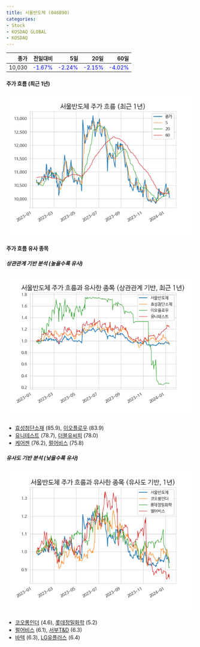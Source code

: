 ```yaml
---
title: 서울반도체 (046890)
categories:
- Stock
- KOSDAQ GLOBAL
- KOSDAQ
---
```


|종가|전일대비|5일|20일|60일|
|---:|-------:|--:|---:|---:|
|10,030|<span style="color: blue">-1.67%</span>|<span style="color: blue">-2.24%</span>|<span style="color: blue">-2.15%</span>|<span style="color: blue">-4.02%</span>|

<!-- more -->


#### 주가 흐름 (최근 1년)
![046890](/assets/images/stock/046890.png)


#### 주가 흐름 유사 종목


##### 상관관계 기반 분석 (높을수록 유사)
![046890](/assets/images/stock/046890_corr.png)
- [효성첨단소재](/298050/) (85.9), [이오플로우](/294090/) (83.9)
- [유니테스트](/086390/) (78.7), [더블유씨피](/393890/) (78.0)
- [케어젠](/214370/) (76.2), [펄어비스](/263750/) (75.8)


##### 유사도 기반 분석 (낮을수록 유사)	
![046890](/assets/images/stock/046890_sim.png)
- [코오롱인더](/120110/) (4.6), [롯데정밀화학](/004000/) (5.2)
- [펄어비스](/263750/) (6.1), [서부T&D](/006730/) (6.3)
- [바텍](/043150/) (6.3), [LG유플러스](/032640/) (6.4)